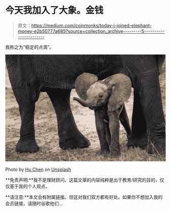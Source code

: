 # 今天我加入了大象。金钱

> 原文：<https://medium.com/coinmonks/today-i-joined-elephant-money-e2b50777a685?source=collection_archive---------5----------------------->

我称之为“稳定的点滴”。

![](img/e79081f16c9e383660202d3c299f803c.png)

Photo by [Hu Chen](https://unsplash.com/@huchenme?utm_source=medium&utm_medium=referral) on [Unsplash](https://unsplash.com?utm_source=medium&utm_medium=referral)

**免责声明:**我不是理财顾问。这篇文章的内容纯粹是出于教育/研究的目的，仅仅基于我的个人观点。

**请注意:**本文会有附属链接。但这对我们双方都有好处。如果你不想加入我的会员链接，请随时谷歌他们…